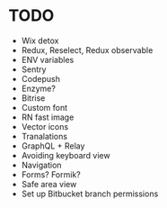 # TODO

* Wix detox
* Redux, Reselect, Redux observable
* ENV variables
* Sentry
* Codepush
* Enzyme?
* Bitrise
* Custom font
* RN fast image
* Vector icons
* Tranalations
* GraphQL + Relay
* Avoiding keyboard view
* Navigation
* Forms? Formik?
* Safe area view
* Set up Bitbucket branch permissions
